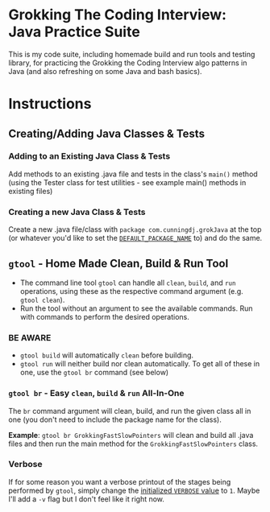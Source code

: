# Grokking The Coding Interview: Java Practice Suite
This is my code suite, including homemade build and run tools and testing library, for practicing the Grokking the Coding Interview algo patterns in Java (and also refreshing on some Java and bash basics).

# Instructions
## Creating/Adding Java Classes & Tests
### Adding to an Existing Java Class & Tests
Add methods to an existing .java file and tests in the class's `main()` method (using the Tester class for test utilities - see example main() methods in existing files)

### Creating a new Java Class & Tests
Create a new .java file/class with `package com.cunningdj.grokJava` at the top (or whatever you'd like to set the [`DEFAULT_PACKAGE_NAME`](https://github.com/CunningDJ/grokJava/blob/master/gtool#L8) to) and do the same.


## `gtool` - Home Made Clean, Build & Run Tool
* The command line tool `gtool` can handle all `clean`, `build`, and `run` operations, using these as the respective command argument (e.g. `gtool clean`).
* Run the tool without an argument to see the available commands.  Run with commands to perform the desired operations.

### BE AWARE
* `gtool build` will automatically `clean` before building.
* `gtool run` will neither build nor clean automatically.  To get all of these in one, use the `gtool br` command (see below)

### `gtool br` - Easy `clean`, `build` & `run` All-In-One
The `br` command argument will clean, build, and run the given class all in one (you don't need to include the package name for the class).

**Example**:  `gtool br GrokkingFastSlowPointers` will clean and build all .java files and then run the main method for the `GrokkingFastSlowPointers` class.

### Verbose
If for some reason you want a verbose printout of the stages being performed by `gtool`, simply change the [initialized `VERBOSE` value](https://github.com/CunningDJ/grokJava/blob/master/gtool#L10) to `1`.  Maybe I'll add a `-v` flag but I don't feel like it right now.